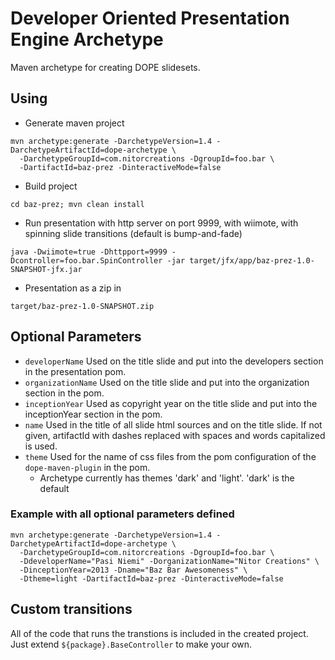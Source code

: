 # Developer Oriented Presentation Engine Archetype #

Maven archetype for creating DOPE slidesets.

## Using ##

 * Generate maven project

```
mvn archetype:generate -DarchetypeVersion=1.4 -DarchetypeArtifactId=dope-archetype \
  -DarchetypeGroupId=com.nitorcreations -DgroupId=foo.bar \
  -DartifactId=baz-prez -DinteractiveMode=false
```

 * Build project

```
cd baz-prez; mvn clean install
```

 * Run presentation with http server on port 9999, with wiimote, with spinning slide transitions (default is bump-and-fade)

```
java -Dwiimote=true -Dhttpport=9999 -Dcontroller=foo.bar.SpinController -jar target/jfx/app/baz-prez-1.0-SNAPSHOT-jfx.jar
```

 * Presentation as a zip in

```
target/baz-prez-1.0-SNAPSHOT.zip
```

## Optional Parameters ##

 * ```developerName``` Used on the title slide and put into the developers section in the presentation pom.
 * ```organizationName``` Used on the title slide and put into the organization section in the pom.
 * ```inceptionYear``` Used as copyright year on the title slide and put into the inceptionYear section in the pom.
 * ```name``` Used in the title of all slide html sources and on the title slide. If not given, artifactId with dashes replaced with spaces and words capitalized is used.
 * ```theme``` Used for the name of css files from the pom configuration of the ```dope-maven-plugin``` in the pom.
    * Archetype currently has themes 'dark' and 'light'. 'dark' is the default 

### Example with all optional parameters defined ###

```
mvn archetype:generate -DarchetypeVersion=1.4 -DarchetypeArtifactId=dope-archetype \
  -DarchetypeGroupId=com.nitorcreations -DgroupId=foo.bar \
  -DdeveloperName="Pasi Niemi" -DorganizationName="Nitor Creations" \
  -DinceptionYear=2013 -Dname="Baz Bar Awesomeness" \
  -Dtheme=light -DartifactId=baz-prez -DinteractiveMode=false
```

## Custom transitions ##

All of the code that runs the transtions is included in the created project. Just extend ```${package}.BaseController``` to make your own.
